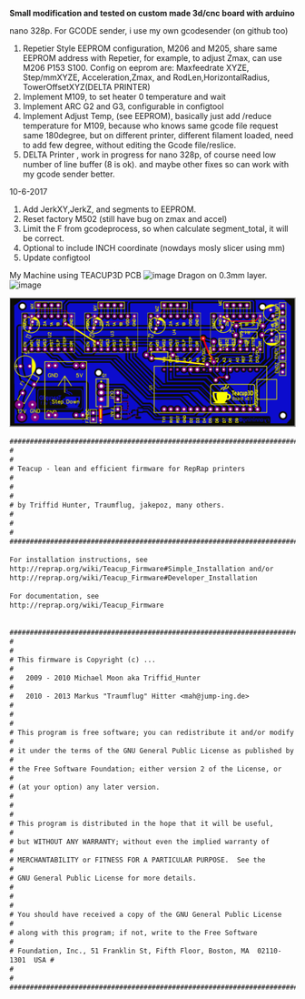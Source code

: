 
**Small modification and tested on custom made 3d/cnc board with arduino** 



nano 328p. For GCODE sender, i use my own gcodesender (on github too)

1. Repetier Style EEPROM configuration, M206 and M205, share same EEPROM address with Repetier, for example, to adjust Zmax, can use M206 P153 S100. Config on eeprom are: Maxfeedrate XYZE, Step/mmXYZE, Acceleration,Zmax, and RodLen,HorizontalRadius, TowerOffsetXYZ(DELTA PRINTER)
2. Implement M109, to set heater 0 temperature and wait
3. Implement ARC G2 and G3, configurable in configtool
4. Implement Adjust Temp, (see EEPROM), basically just add /reduce temperature for M109, because who knows same gcode file request same 180degree, but on different printer, different filament loaded, need to add few degree, without editing the Gcode file/reslice.
5. DELTA Printer , work in progress for nano 328p, of course need low number of line buffer (8 is ok). and maybe other fixes so can work with my gcode sender better.

10-6-2017
1. Add JerkXY,JerkZ, and segments to EEPROM.
2. Reset factory M502 (still have bug on zmax and accel)
3. Limit the F from gcodeprocess, so when calculate segment_total, it will be correct.
4. Optional to include INCH coordinate (nowdays mosly slicer using mm)
5. Update configtool

My Machine using TEACUP3D PCB
![image](https://user-images.githubusercontent.com/11457832/26998799-82d1581e-4db3-11e7-9b53-a2f20cf818a3.png)
Dragon on 0.3mm layer.
![image](https://user-images.githubusercontent.com/11457832/26998803-9b35f89c-4db3-11e7-8128-b8e439bd99cc.png)



![Teacup3D PCB](https://raw.githubusercontent.com/ryannining/Teacup_Firmware/master/pcb/schematic.png)

    ##############################################################################
    #                                                                            #
    # Teacup - lean and efficient firmware for RepRap printers                   #
    #                                                                            #
    # by Triffid Hunter, Traumflug, jakepoz, many others.                        #
    #                                                                            #
    ##############################################################################
    
    For installation instructions, see
    http://reprap.org/wiki/Teacup_Firmware#Simple_Installation and/or
    http://reprap.org/wiki/Teacup_Firmware#Developer_Installation
    
    For documentation, see
    http://reprap.org/wiki/Teacup_Firmware
    
    
    ##############################################################################
    #                                                                            #
    # This firmware is Copyright (c) ...                                         #
    #   2009 - 2010 Michael Moon aka Triffid_Hunter                              #
    #   2010 - 2013 Markus "Traumflug" Hitter <mah@jump-ing.de>                  #
    #                                                                            #
    # This program is free software; you can redistribute it and/or modify       #
    # it under the terms of the GNU General Public License as published by       #
    # the Free Software Foundation; either version 2 of the License, or          #
    # (at your option) any later version.                                        #
    #                                                                            #
    # This program is distributed in the hope that it will be useful,            #
    # but WITHOUT ANY WARRANTY; without even the implied warranty of             #
    # MERCHANTABILITY or FITNESS FOR A PARTICULAR PURPOSE.  See the              #
    # GNU General Public License for more details.                               #
    #                                                                            #
    # You should have received a copy of the GNU General Public License          #
    # along with this program; if not, write to the Free Software                #
    # Foundation, Inc., 51 Franklin St, Fifth Floor, Boston, MA  02110-1301  USA #
    #                                                                            #
    ##############################################################################
